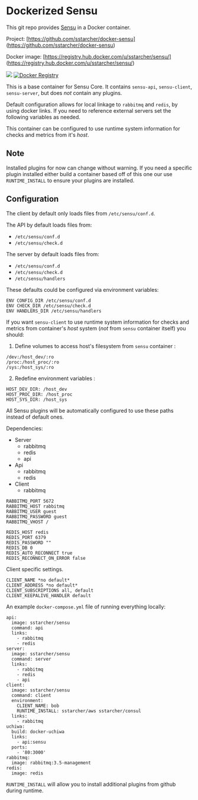 Dockerized Sensu
================

This git repo provides [Sensu](https://sensuapp.org/) in a Docker container.

Project: [https://github.com/sstarcher/docker-sensu]
(https://github.com/sstarcher/docker-sensu)

Docker image: [https://registry.hub.docker.com/u/sstarcher/sensu/]
(https://registry.hub.docker.com/u/sstarcher/sensu/)

[![](https://badge.imagelayers.io/sstarcher/sensu:latest.svg)](https://imagelayers.io/?images=sstarcher/sensu:latest 'Get your own badge on imagelayers.io')
[![Docker Registry](https://img.shields.io/docker/pulls/sstarcher/sensu.svg)](https://registry.hub.docker.com/u/sstarcher/sensu)&nbsp;

This is a base container for Sensu Core. It contains `sensu-api`, `sensu-client`, `sensu-server`, but does *not* contain any plugins.

Default configuration allows for local linkage to `rabbitmq` and `redis`, by using docker links. If you need to reference external servers set the following variables as needed.

This container can be configured to use runtime system information for checks and metrics from it's *host*.


## Note

Installed plugins for now can change without warning. If you need a specific plugin installed either build a container based off of this one our use `RUNTIME_INSTALL` to ensure your plugins are installed.


## Configuration

The client by default only loads files from `/etc/sensu/conf.d`.

The API by default loads files from:

- `/etc/sensu/conf.d`
- `/etc/sensu/check.d`

The server by default loads files from:

- `/etc/sensu/conf.d`
- `/etc/sensu/check.d`
- `/etc/sensu/handlers`

These defaults could be configured via environment variables:

```
ENV CONFIG_DIR /etc/sensu/conf.d
ENV CHECK_DIR /etc/sensu/check.d
ENV HANDLERS_DIR /etc/sensu/handlers
```

If you want `sensu-client` to use runtime system information for checks and metrics from container's *host* system (*not* from `sensu` container itself) you should:

1. Define volumes to access host's filesystem from `sensu` container :

  ```
  /dev:/host_dev/:ro
  /proc:/host_proc/:ro
  /sys:/host_sys/:ro
  ```

2. Redefine environment variables :

  ```
  HOST_DEV_DIR: /host_dev
  HOST_PROC_DIR: /host_proc
  HOST_SYS_DIR: /host_sys
  ```

All Sensu plugins will be automatically configured to use these paths instead of default ones.


Dependencies:
  - Server
    - rabbitmq
    - redis
    - api
  - Api
    - rabbitmq
    - redis
  - Client
    - rabbitmq


```
RABBITMQ_PORT 5672
RABBITMQ_HOST rabbitmq
RABBITMQ_USER guest
RABBITMQ_PASSWORD guest
RABBITMQ_VHOST /

REDIS_HOST redis
REDIS_PORT 6379
REDIS_PASSWORD ""
REDIS_DB 0
REDIS_AUTO_RECONNECT true
REDIS_RECONNECT_ON_ERROR false
```

Client specific settings.

```
CLIENT_NAME *no default*
CLIENT_ADDRESS *no default*
CLIENT_SUBSCRIPTIONS all, default
CLIENT_KEEPALIVE_HANDLER default
```


An example `docker-compose.yml` file of running everything locally:

```
api:
  image: sstarcher/sensu
  command: api
  links:
    - rabbitmq
    - redis
server:
  image: sstarcher/sensu
  command: server
  links:
    - rabbitmq
    - redis
    - api
client:
  image: sstarcher/sensu
  command: client
  environment:
    CLIENT_NAME: bob
    RUNTIME_INSTALL: sstarcher/aws sstarcher/consul
  links:
    - rabbitmq
uchiwa:
  build: docker-uchiwa
  links:
    - api:sensu
  ports:
    - '80:3000'
rabbitmq:
  image: rabbitmq:3.5-management
redis:
  image: redis
```

`RUNTIME_INSTALL` will allow you to install additional plugins from github during runtime.
